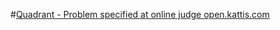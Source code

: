 #[Quadrant - Problem specified at online judge open.kattis.com](https://open.kattis.com/problems/quadrant)
